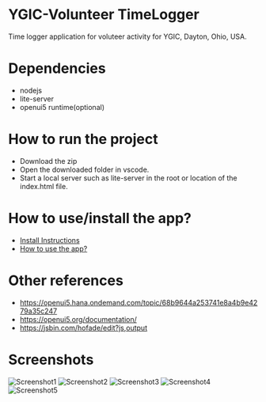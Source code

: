 # YGIC-Volunteer TimeLogger
Time logger application for voluteer activity for YGIC, Dayton, Ohio, USA.

# Dependencies
* nodejs
* lite-server   
* openui5 runtime(optional) 

# How to run the project
* Download the zip
* Open the downloaded folder in vscode. 
* Start a local server such as lite-server in the root or location of the index.html file.

# How to use/install the app?
* [Install Instructions](https://github.com/ygic-us/volunteer/blob/master/docs/Install%20instructions.pdf)
* [How to use the app?](https://github.com/ygic-us/volunteer/blob/master/docs/How%20to%20use%20the%20app%20instructions.pdf)    

# Other references
* https://openui5.hana.ondemand.com/topic/68b9644a253741e8a4b9e4279a35c247
* https://openui5.org/documentation/
* https://jsbin.com/hofade/edit?js,output


# Screenshots
![Screenshot1](https://github.com/ygic-us/volunteer/blob/master/screenshots/iphone8silver_portrait.png)
![Screenshot2](https://github.com/ygic-us/volunteer/blob/master/screenshots/iphone8silver_portrait1.png)
![Screenshot3](https://github.com/ygic-us/volunteer/blob/master/screenshots/iphone8silver_portrait2.png)
![Screenshot4](https://github.com/ygic-us/volunteer/blob/master/screenshots/macbookair13_front1.png)
![Screenshot5](https://github.com/ygic-us/volunteer/blob/master/screenshots/macbookair13_front2.png)